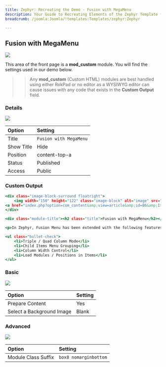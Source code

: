 ```yaml
---
title: Zephyr: Recreating the Demo - Fusion with MegaMenu
description: Your Guide to Recreating Elements of the Zephyr Template for Joomla
breadcrumb: /joomla:Joomla/!templates:Templates/zephyr:Zephyr

---
```


Fusion with MegaMenu
-----

![][demo]

This area of the front page is a **mod_custom** module. You will find the settings used in our demo below.

>> Any **mod_custom** (Custom HTML) modules are best handled using either RokPad or no editor as a WYSIWYG editor can cause issues with any code that exists in the **Custom Output** field.

### Details

![][demo2]

| Option     | Setting                |
| :--------- | :--------------------- |
| Title      | `Fusion with MegaMenu` |
| Show Title | Hide                   |
| Position   | content-top-a          |
| Status     | Published              |
| Access     | Public                 |

### Custom Output

~~~ .html
<div class="image-block-surround floatright">
    <img width="150" height="122" class="image-block" alt="image" src="images/stories/demo/frontpage/roktabs-example1.jpg" /><br /><br />
<a href="index.php?option=com_content&amp;view=article&amp;id=86&amp;Itemid=167" class="readon rt-fusion-readon"><span>More Information</span></a>
</div>

<div class="module-title"><h2 class="title">Fusion with MegaMenu</h2></div>

<p>In Zephyr, Fusion Menu has been extended with the following features:</p>

<ul class="bullet-check">
    <li>Triple / Quad Column Mode</li>
    <li>Child Items Menu Grouping</li>
    <li>Column Width Control</li>
    <li>Load Modules / Positions in Items</li>
</ul>
~~~

### Basic

![][demo3]

| Option                    | Setting |  
| :------------------------ | :------ |  
| Prepare Content           | Yes     |  
| Select a Background Image | Blank   |

### Advanced

![][demo4]

| Option              | Setting               |
| :------------------ | :-------------        |
| Module Class Suffix | `box8 nomarginbottom` |

[demo]: assets/demo_3.jpeg
[demo2]: assets/demo_3a.jpeg
[demo3]: assets/demo_3b.jpeg
[demo4]: assets/demo_3c.jpeg
